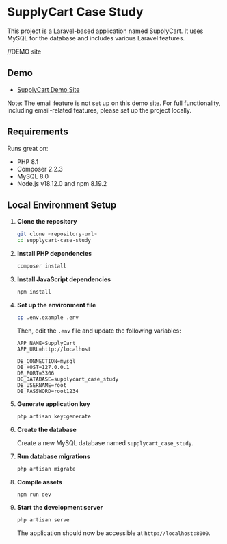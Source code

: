 # SupplyCart Case Study

This project is a Laravel-based application named SupplyCart. It uses MySQL for the database and includes various Laravel features.

//DEMO site
## Demo 
- [SupplyCart Demo Site](https://sandbx.site/)

Note: The email feature is not set up on this demo site. For full functionality, including email-related features, please set up the project locally.

## Requirements

Runs great on:
- PHP 8.1
- Composer 2.2.3
- MySQL 8.0
- Node.js v18.12.0 and npm 8.19.2

## Local Environment Setup

1. **Clone the repository**

   ```bash
   git clone <repository-url>
   cd supplycart-case-study
   ```

2. **Install PHP dependencies**

   ```bash
   composer install
   ```

3. **Install JavaScript dependencies**

   ```bash
   npm install
   ```

4. **Set up the environment file**

   ```bash
   cp .env.example .env
   ```

   Then, edit the `.env` file and update the following variables:

   ```
   APP_NAME=SupplyCart
   APP_URL=http://localhost

   DB_CONNECTION=mysql
   DB_HOST=127.0.0.1
   DB_PORT=3306
   DB_DATABASE=supplycart_case_study
   DB_USERNAME=root
   DB_PASSWORD=root1234
   ```

5. **Generate application key**

   ```bash
   php artisan key:generate
   ```

6. **Create the database**

   Create a new MySQL database named `supplycart_case_study`.

7. **Run database migrations**

   ```bash
   php artisan migrate
   ```

8. **Compile assets**

   ```bash
   npm run dev
   ```

9. **Start the development server**

   ```bash
   php artisan serve
   ```

   The application should now be accessible at `http://localhost:8000`.


